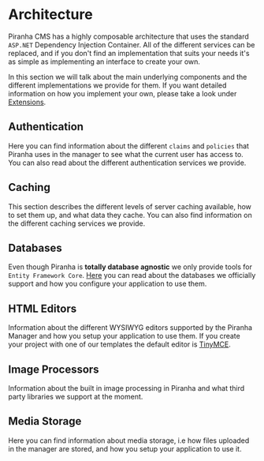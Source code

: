 # Architecture

Piranha CMS has a highly composable architecture that uses the standard `ASP.NET` Dependency Injection Container. All of the different services can be replaced, and if you don't find an implementation that suits your needs it's as simple as implementing an interface to create your own.

In this section we will talk about the main underlying components and the different implementations we provide for them. If you want detailed information on how you implement your own, please take a look under [Extensions](../extensions).

## Authentication

Here you can find information about the different `claims` and `policies` that Piranha uses in the manager to see what the current user has access to. You can also read about the different authentication services we provide.

## Caching

This section describes the different levels of server caching available, how to set them up, and what data they cache. You can also find information on the different caching services we provide.

## Databases

Even though Piranha is **totally database agnostic** we only provide tools for `Entity Framework Core`. [Here](docs/architecture/databases) you can read about the databases we officially support and how you configure your application to use them.

## HTML Editors

Information about the different WYSIWYG editors supported by the Piranha Manager and how you setup your application to use them. If you create your project with one of our templates the default editor is [TinyMCE](https://www.tiny.cloud).

## Image Processors

Information about the built in image processing in Piranha and what third party libraries we support at the moment.

## Media Storage

Here you can find information about media storage, i.e how files uploaded in the manager are stored, and how you setup your application to use it.
